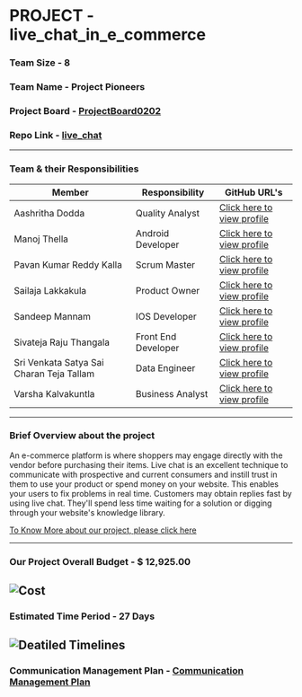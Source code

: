 # PROJECT - live_chat_in_e_commerce

### Team Size - 8
### Team Name - Project Pioneers
### Project Board - [ProjectBoard0202](https://github.com/users/tallam-git/projects/3)
### Repo Link - [live_chat](https://github.com/tallam-git/live_chat)
---
### Team & their Responsibilities
| Member      | Responsibility | GitHub URL's |
| ----------- | ----------- | ----------- |
| Aashritha Dodda      | Quality Analyst        | [Click here to view profile](https://github.com/Aashritha79) |
| Manoj Thella   | Android Developer        | [Click here to view profile](https://github.com/ManojThella) |
| Pavan Kumar Reddy Kalla      | Scrum Master       | [Click here to view profile](https://github.com/kallapavankumarreddy) |
| Sailaja Lakkakula    | Product Owner        | [Click here to view profile](https://github.com/sailajalakkakula) |
| Sandeep Mannam     | IOS Developer       | [Click here to view profile](https://github.com) |
| Sivateja Raju Thangala   | Front End Developer        | [Click here to view profile](https://github.com/sivatejaa) |
| Sri Venkata Satya Sai Charan Teja Tallam     | Data Engineer       | [Click here to view profile](https://github.com/tallam-git) |
| Varsha Kalvakuntla   | Business Analyst         | [Click here to view profile](https://github.com/Varshakalva) |

---

### Brief Overview about the project
An e-commerce platform is where shoppers may engage directly with the vendor before purchasing their items. Live chat is an excellent technique to communicate with prospective and current consumers and instill trust in them to use your product or spend money on your website. This enables your users to fix problems in real time. Customers may obtain replies fast by using live chat. They'll spend less time waiting for a solution or digging through your website's knowledge library.

[To Know More about our project, please click here](https://github.com/tallam-git/live_chat/files/11870426/44618-Section2-Group2-Milestone1.docx)

---
### Our Project Overall Budget - $ 12,925.00
![Cost](https://github.com/tallam-git/live_chat/assets/123036331/3500be86-60d2-4239-a247-1c1813786cf8)
---
### Estimated Time Period - 27 Days
![Deatiled Timelines](https://github.com/tallam-git/live_chat/assets/123036331/d83b6fa6-201b-4096-8846-4db7cd472039)
---
### Communication Management Plan - [Communication Management Plan](https://github.com/tallam-git/live_chat/files/11870489/Communication.Management.Plan.docx)

